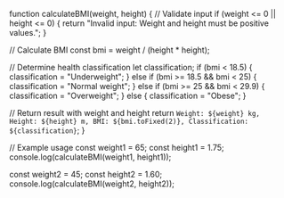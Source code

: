  function calculateBMI(weight, height) {
  // Validate input
  if (weight <= 0 || height <= 0) {
    return "Invalid input: Weight and height must be positive values.";
  }

  // Calculate BMI
  const bmi = weight / (height * height);

  // Determine health classification
  let classification;
  if (bmi < 18.5) {
    classification = "Underweight";
  } else if (bmi >= 18.5 && bmi < 25) {
    classification = "Normal weight";
  } else if (bmi >= 25 && bmi < 29.9) {
    classification = "Overweight";
  } else {
    classification = "Obese";
  }

  // Return result with weight and height
  return `Weight: ${weight} kg, Height: ${height} m, BMI: ${bmi.toFixed(2)}, Classification: ${classification}`;
}

// Example usage
const weight1 = 65;
const height1 = 1.75;
console.log(calculateBMI(weight1, height1)); 

const weight2 = 45;
const height2 = 1.60;
console.log(calculateBMI(weight2, height2));
